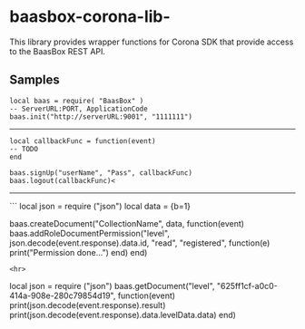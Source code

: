 # baasbox-corona-lib-
This library provides wrapper functions for Corona SDK that provide access to the BaasBox REST API.

## Samples
```
local baas = require( "BaasBox" )
-- ServerURL:PORT, ApplicationCode
baas.init("http://serverURL:9001", "1111111")
```
<hr>

```
local callbackFunc = function(event)
-- TODO
end

baas.signUp("userName", "Pass", callbackFunc)
baas.logout(callbackFunc)<
```
<hr>
```
local json = require ("json")
local data = {b=1}

baas.createDocument("CollectionName", data,
  function(event)
    baas.addRoleDocumentPermission("level", json.decode(event.response).data.id, "read", "registered",
       function(e)
          print("Permission done...")
       end)
  end)
```
<hr>
```
local json = require ("json")
baas.getDocument("level", "625ff1cf-a0c0-414a-908e-280c79854d19",
  function(event)
    print(json.decode(event.response).result)
    print(json.decode(event.response).data.levelData.data)
  end)
```
